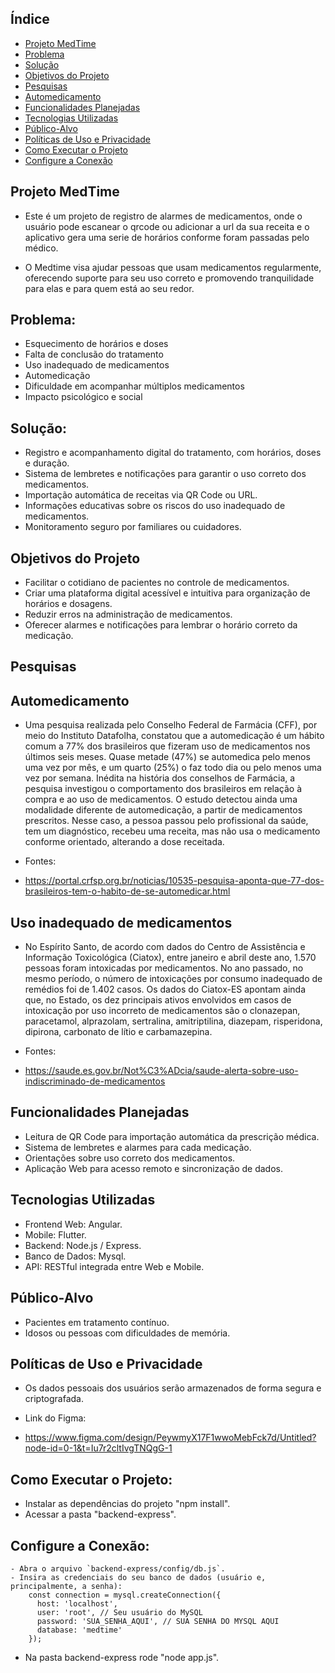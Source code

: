 ## Índice
- [Projeto MedTime](#projeto-medtime)
- [Problema](#problema)
- [Solução](#solucao)
- [Objetivos do Projeto](#objetivos-do-projeto)
- [Pesquisas](#pesquisas)
- [Automedicamento](#automedicamento)
- [Funcionalidades Planejadas](#funcionalidades-planejadas)
- [Tecnologias Utilizadas](#tecnologias-utilizadas)
- [Público-Alvo](#publico-alvo)
- [Políticas de Uso e Privacidade](#politicas-de-uso-e-privacidade)
- [Como Executar o Projeto](#como-executar-o-projeto)
- [Configure a Conexão](#configure-a-conexao)

## Projeto MedTime

* Este é um projeto de registro de alarmes de medicamentos, onde o usuário pode escanear o qrcode ou adicionar a url da sua receita e o aplicativo gera uma serie de horários conforme foram passadas pelo médico.

* O Medtime visa ajudar pessoas que usam medicamentos regularmente, oferecendo suporte para seu uso correto e promovendo tranquilidade para elas e para quem está ao seu redor.

## Problema:
* Esquecimento de horários e doses
* Falta de conclusão do tratamento
* Uso inadequado de medicamentos
* Automedicação
* Dificuldade em acompanhar múltiplos medicamentos
* Impacto psicológico e social

## Solução:
* Registro e acompanhamento digital do tratamento, com horários, doses e duração.
* Sistema de lembretes e notificações para garantir o uso correto dos medicamentos.
* Importação automática de receitas via QR Code ou URL.
* Informações educativas sobre os riscos do uso inadequado de medicamentos.
* Monitoramento seguro por familiares ou cuidadores.

## Objetivos do Projeto
- Facilitar o cotidiano de pacientes no controle de medicamentos.  
- Criar uma plataforma digital acessível e intuitiva para organização de horários e dosagens.  
- Reduzir erros na administração de medicamentos.  
- Oferecer alarmes e notificações para lembrar o horário correto da medicação.

  
## Pesquisas
## Automedicamento 

* Uma pesquisa realizada pelo Conselho Federal de Farmácia (CFF), por meio do Instituto Datafolha, constatou que a automedicação é um hábito comum a 77% dos brasileiros que fizeram uso de medicamentos nos últimos seis meses. Quase metade (47%) se automedica pelo menos uma vez por mês, e um quarto (25%) o faz todo dia ou pelo menos uma vez por semana. Inédita na história dos conselhos de Farmácia, a pesquisa investigou o comportamento dos brasileiros em relação à compra e ao uso de medicamentos. O estudo detectou ainda uma modalidade diferente de automedicação, a partir de medicamentos prescritos. Nesse caso, a pessoa passou pelo profissional da saúde, tem um diagnóstico, recebeu uma receita, mas não usa o medicamento conforme orientado, alterando a 
dose receitada.

* Fontes:
- https://portal.crfsp.org.br/noticias/10535-pesquisa-aponta-que-77-dos-brasileiros-tem-o-habito-de-se-automedicar.html

## Uso inadequado de medicamentos

* No Espírito Santo, de acordo com dados do Centro de Assistência e Informação Toxicológica (Ciatox), entre janeiro e abril deste ano, 1.570 pessoas foram intoxicadas por medicamentos. No ano passado, no mesmo período, o número de intoxicações por consumo inadequado de remédios foi de 1.402 casos. Os dados do Ciatox-ES apontam ainda que, no Estado, os dez principais ativos envolvidos em casos de intoxicação por uso incorreto de medicamentos são o clonazepan, paracetamol, alprazolam, sertralina, amitriptilina, diazepam, risperidona, dipirona, carbonato de lítio e carbamazepina.

* Fontes:
- https://saude.es.gov.br/Not%C3%ADcia/saude-alerta-sobre-uso-indiscriminado-de-medicamentos

## Funcionalidades Planejadas
- Leitura de QR Code para importação automática da prescrição médica.  
- Sistema de lembretes e alarmes para cada medicação.  
- Orientações sobre uso correto dos medicamentos.  
- Aplicação Web para acesso remoto e sincronização de dados.

## Tecnologias Utilizadas
- Frontend Web: Angular.
- Mobile: Flutter.
- Backend: Node.js / Express.
- Banco de Dados: Mysql.
- API: RESTful integrada entre Web e Mobile.

## Público-Alvo
- Pacientes em tratamento contínuo.  
- Idosos ou pessoas com dificuldades de memória.  

## Políticas de Uso e Privacidade
- Os dados pessoais dos usuários serão armazenados de forma segura e criptografada.  

* Link do Figma:

- https://www.figma.com/design/PeywmyX17F1wwoMebFck7d/Untitled?node-id=0-1&t=Iu7r2cltIvgTNQgG-1

## Como Executar o Projeto:
- Instalar as dependências do projeto "npm install".
- Acessar a pasta "backend-express".

## Configure a Conexão:
    - Abra o arquivo `backend-express/config/db.js`.
    - Insira as credenciais do seu banco de dados (usuário e, principalmente, a senha):
        const connection = mysql.createConnection({
          host: 'localhost',
          user: 'root', // Seu usuário do MySQL
          password: 'SUA_SENHA_AQUI', // SUA SENHA DO MYSQL AQUI
          database: 'medtime'
        });

* Na pasta backend-express rode "node app.js".
